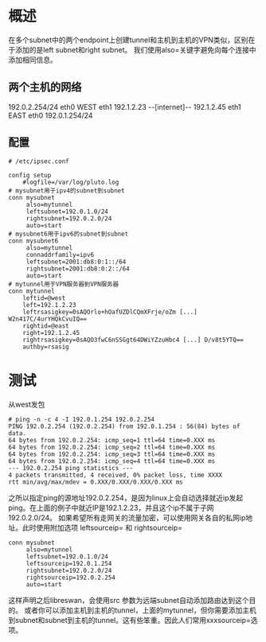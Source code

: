# 概述
在多个subnet中的两个endpoint上创建tunnel和主机到主机的VPN类似，区别在于添加的是left subnet和right subnet。
我们使用also=关键字避免向每个连接中添加相同信息。

## 两个主机的网络
192.0.2.254/24 eth0 WEST eth1 192.1.2.23 --[internet]-- 192.1.2.45 eth1 EAST eth0 192.0.1.254/24

## 配置
```shell
# /etc/ipsec.conf

config setup
    #logfile=/var/log/pluto.log
# mysubnet用于ipv4的subnet到subnet
conn mysubnet
     also=mytunnel
     leftsubnet=192.0.1.0/24
     rightsubnet=192.0.2.0/24
     auto=start
# mysubnet6用于ipv6的subnet到subnet
conn mysubnet6
     also=mytunnel
     connaddrfamily=ipv6
     leftsubnet=2001:db8:0:1::/64
     rightsubnet=2001:db8:0:2::/64
     auto=start
# mytunnel用于VPN服务器到VPN服务器
conn mytunnel
    leftid=@west
    left=192.1.2.23
    leftrsasigkey=0sAQOrlo+hOafUZDlCQmXFrje/oZm [...] W2n417C/4urYHQkCvuIQ==
    rightid=@east
    right=192.1.2.45
    rightrsasigkey=0sAQO3fwC6nSSGgt64DWiYZzuHbc4 [...] D/v8t5YTQ==
    authby=rsasig
```
# 测试
从west发包
```shell
# ping -n -c 4 -I 192.0.1.254 192.0.2.254
PING 192.0.2.254 (192.0.2.254) from 192.0.1.254 : 56(84) bytes of data.
64 bytes from 192.0.2.254: icmp_seq=1 ttl=64 time=0.XXX ms
64 bytes from 192.0.2.254: icmp_seq=2 ttl=64 time=0.XXX ms
64 bytes from 192.0.2.254: icmp_seq=3 ttl=64 time=0.XXX ms
64 bytes from 192.0.2.254: icmp_seq=4 ttl=64 time=0.XXX ms
--- 192.0.2.254 ping statistics ---
4 packets transmitted, 4 received, 0% packet loss, time XXXX
rtt min/avg/max/mdev = 0.XXX/0.XXX/0.XXX/0.XXX ms
```
之所以指定ping的源地址192.0.2.254，是因为linux上会自动选择就近ip发起ping。在上面的例子中就近IP是192.1.2.23，并且这个ip不属于子网192.0.2.0/24。
如果希望所有走网关的流量加密，可以使用网关各自的私网ip地址。此时使用附加选项 leftsourceip= 和 rightsourceip=
```shell
conn mysubnet
     also=mytunnel
     leftsubnet=192.0.1.0/24
     leftsourceip=192.0.1.254
     rightsubnet=192.0.2.0/24
     rightsourceip=192.0.2.254
     auto=start
```
这样声明之后libreswan，会使用src <ipaddress>参数为远端subnet自动添加路由达到这个目的。
或者你可以添加主机到主机的tunnel，上面的mytunnel，但你需要添加主机到subnet和subnet到主机的tunnel。这有些笨重。因此人们常用xxxsourceip=选项。